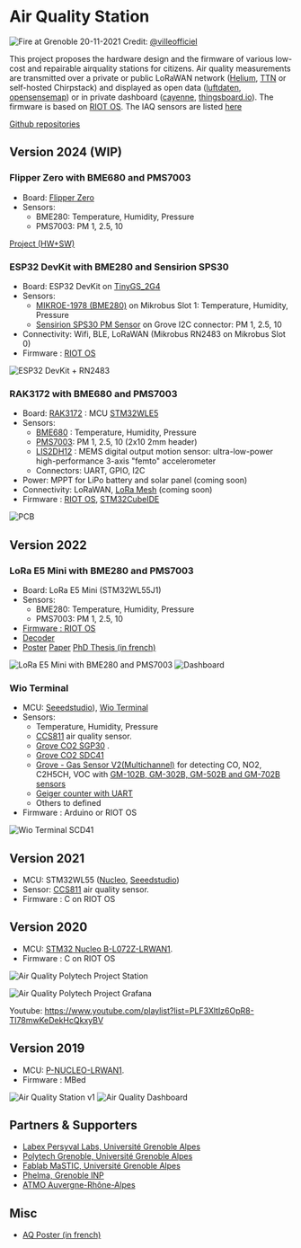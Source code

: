 # Air Quality Station

![Fire at Grenoble 20-11-2021](images/FEpQweSWUAI8UEH.jpg)
Credit: [@villeofficiel](https://twitter.com/villeofficiel/status/1462069831444967427)

This project proposes the hardware design and the firmware of various low-cost and repairable airquality stations for citizens.
Air quality measurements are transmitted over a private or public LoRaWAN network ([Helium](https://explorer.helium.com/), [TTN](https://www.thethingsnetwork.org/) or self-hosted Chirpstack) and displayed as open data ([luftdaten](https://luftdaten.info/), [opensensemap](https://opensensemap.org/)) or in private dashboard ([cayenne](https://accounts.mydevices.com), [thingsboard.io](https://thingsboard.io/)).
The firmware is based on [RIOT OS](https://riot-os.org/).
The IAQ sensors are listed [here](./sensors.md)

[Github repositories](https://github.com/airqualitystation)

## Version 2024 (WIP)

### Flipper Zero with BME680 and PMS7003
* Board: [Flipper Zero](https://github.com/CampusIoT/tutorial/blob/master/flipper_zero/README.md)
* Sensors:
  * BME280: Temperature, Humidity, Pressure
  * PMS7003: PM 1, 2.5, 10

[Project (HW+SW)](https://github.com/airqualitystation/flipper_zero/blob/main/README.md)

### ESP32 DevKit with BME280 and Sensirion SPS30
* Board: ESP32 DevKit on [TinyGS_2G4](https://github.com/thingsat/tinygs_2g4station)
* Sensors:
  * [MIKROE-1978 (BME280)](https://www.mikroe.com/weather-click) on Mikrobus Slot 1: Temperature, Humidity, Pressure
  * [Sensirion SPS30 PM Sensor](https://sensirion.com/products/catalog/SPS30/) on Grove I2C connector: PM 1, 2.5, 10
* Connectivity: Wifi, BLE, LoRaWAN (Mikrobus RN2483 on Mikrobus Slot 0)
* Firmware : [RIOT OS](https://doc.riot-os.org/group__boards__esp32__wroom-32.html)

![ESP32 DevKit + RN2483](https://raw.githubusercontent.com/thingsat/tinygs_2g4station/main/images/tinygs2G4_mikrobus_rn2483.jpg)

### RAK3172 with BME680 and PMS7003
* Board: [RAK3172](https://store.rakwireless.com/products/wisduo-lpwan-module-rak3172) : MCU [STM32WLE5](https://www.st.com/en/microcontrollers-microprocessors/stm32wlex.html)
* Sensors:
  * [BME680](https://www.bosch-sensortec.com/products/environmental-sensors/gas-sensors/bme680/) : Temperature, Humidity, Pressure
  * [PMS7003](https://www.plantower.com/en/products_33/76.html): PM 1, 2.5, 10 (2x10 2mm header)
  * [LIS2DH12](https://www.st.com/en/mems-and-sensors/lis2dh12.html) : MEMS digital output motion sensor: ultra-low-power high-performance 3-axis "femto" accelerometer
  * Connectors: UART, GPIO, I2C
* Power: MPPT for LiPo battery and solar panel (coming soon)
* Connectivity: LoRaWAN, [LoRa Mesh](https://meshtastic.org/) (coming soon)
* Firmware : [RIOT OS](https://github.com/RIOT-OS/RIOT/tree/master/boards/nucleo-wl55jc), [STM32CubeIDE](https://docs.rakwireless.com/Product-Categories/WisDuo/RAK3172-Module/Low-Level-Development/#rak3172-on-stm32cubeide-with-stm32wl-sdk-v1-2-0)

![PCB](images/ih2m-rak-top.png)

## Version 2022

### LoRa E5 Mini with BME280 and PMS7003
* Board: LoRa E5 Mini (STM32WL55J1)
* Sensors:
  * BME280: Temperature, Humidity, Pressure
  * PMS7003: PM 1, 2.5, 10
* [Firmware : RIOT OS](https://github.com/airqualitystation/firmware_for_bmx280_pms7003)
* [Decoder](https://github.com/airqualitystation/firmware_for_bmx280_pms7003/blob/main/codec/decoder.js)
* [Poster](presentations/poster_uspn_mlaix.pdf) [Paper](https://www.sciencedirect.com/science/article/pii/S0048969723026840?dgcid=author) [PhD Thesis (in french)](https://theses.fr/s245973)

![LoRa E5 Mini with BME280 and PMS7003](https://raw.githubusercontent.com/airqualitystation/firmware_for_bmx280_pms7003/main/images/aq_endpoint-02.jpg)
![Dashboard](images/aq_station_lora_e5_dashboard.png)

### Wio Terminal
* MCU: [Seeedstudio](https://wiki.seeedstudio.com/LoRa_E5_Dev_Board/)), [Wio Terminal](https://github.com/CampusIoT/tutorial/tree/master/wioterminal)
* Sensors:
  * Temperature, Humidity, Pressure
  * [CCS811](https://github.com/airqualitystation/firmware/blob/master/ccs811.md) air quality sensor.
  * [Grove CO2 SGP30](https://wiki.seeedstudio.com/Grove-VOC_and_eCO2_Gas_Sensor-SGP30/) .
  * [Grove CO2 SDC41](https://wiki.seeedstudio.com/Grove-CO2-Temperature-Humidity-Sensor-SCD41/) 
  * [Grove - Gas Sensor V2(Multichannel)](https://wiki.seeedstudio.com/Grove-Multichannel-Gas-Sensor-V2/) for detecting CO, NO2, C2H5CH, VOC  with [GM-102B, GM-302B, GM-502B and GM-702B sensors](https://www.cnwinsen.com/products/MEMS-sensor)
  * [Geiger counter with UART](https://www.sparkfun.com/products/retired/10742)
  * Others to defined
* Firmware : Arduino or RIOT OS

![Wio Terminal SCD41](https://raw.githubusercontent.com/CampusIoT/tutorial/master/wioterminal/examples/GroveCO2TemperatureHumiditySensorSCD41/GroveCO2TemperatureHumiditySensorSCD41.jpg)

## Version 2021
* MCU: STM32WL55 ([Nucleo](https://www.st.com/en/evaluation-tools/nucleo-wl55jc.html), [Seeedstudio](https://wiki.seeedstudio.com/LoRa_E5_Dev_Board/))
* Sensor: [CCS811](https://github.com/airqualitystation/firmware/blob/master/ccs811.md) air quality sensor.
* Firmware : C on RIOT OS

## Version 2020

* MCU: [STM32 Nucleo B-L072Z-LRWAN1](https://www.st.com/en/evaluation-tools/b-l072z-lrwan1.html).
* Firmware : C on RIOT OS

![Air Quality Polytech Project Station](images/Station_meteo)

![Air Quality Polytech Project Grafana](images/Projet_Qualite_Air_Grafana_Dashboard.JPG)

Youtube: https://www.youtube.com/playlist?list=PLF3XltIz6OpR8-TI78mwKeDekHcQkxyBV

## Version 2019

* MCU: [P-NUCLEO-LRWAN1](https://www.st.com/en/evaluation-tools/p-nucleo-lrwan1.html).
* Firmware : MBed

![Air Quality Station v1](images/atmo-station-d.jpg)
![Air Quality Dashboard](images/atmo-nodered-3.png)

## Partners & Supporters
* [Labex Persyval Labs, Université Grenoble Alpes](https://persyval-lab.org/)
* [Polytech Grenoble, Université Grenoble Alpes](https://www.polytech-grenoble.fr/)
* [Fablab MaSTIC, Université Grenoble Alpes](https://fabmstic.imag.fr/)
* [Phelma, Grenoble INP](https://phelma.grenoble-inp.fr/)
* [ATMO Auvergne-Rhône-Alpes](https://www.atmo-auvergnerhonealpes.fr/)

## Misc
* [AQ Poster (in french)](https://www.ecologie.gouv.fr/sites/default/files/15104-2_expo-QA_10-panneaux_A4_HD.pdf)

